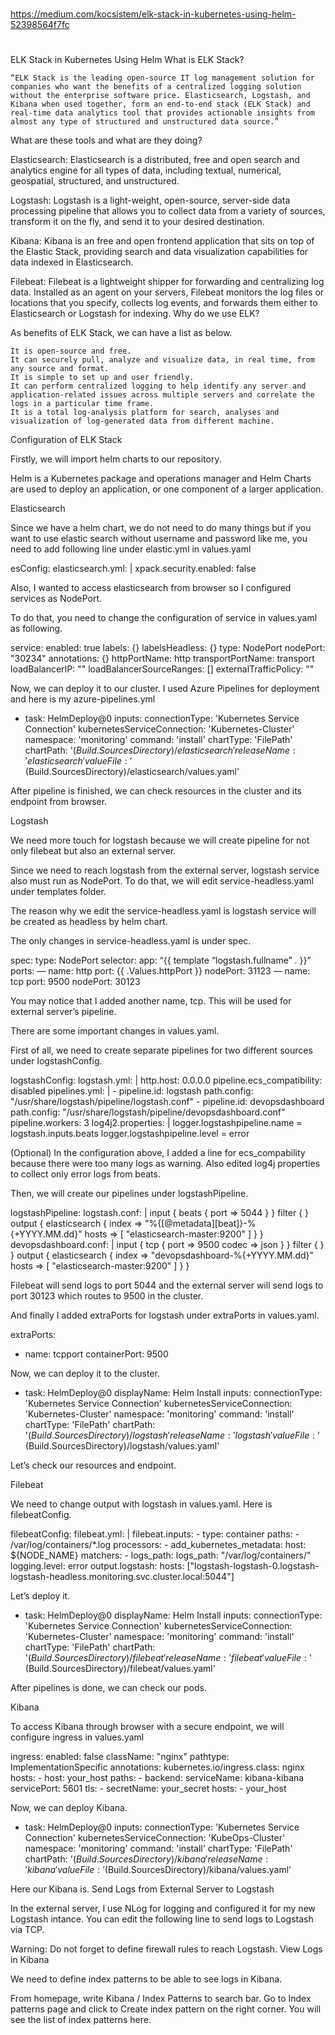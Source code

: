 

##
#
https://medium.com/kocsistem/elk-stack-in-kubernetes-using-helm-52398564f7fc
#
##


ELK Stack in Kubernetes Using Helm
What is ELK Stack?

    “ELK Stack is the leading open-source IT log management solution for companies who want the benefits of a centralized logging solution without the enterprise software price. Elasticsearch, Logstash, and Kibana when used together, form an end-to-end stack (ELK Stack) and real-time data analytics tool that provides actionable insights from almost any type of structured and unstructured data source.”

What are these tools and what are they doing?

Elasticsearch: Elasticsearch is a distributed, free and open search and analytics engine for all types of data, including textual, numerical, geospatial, structured, and unstructured.

Logstash: Logstash is a light-weight, open-source, server-side data processing pipeline that allows you to collect data from a variety of sources, transform it on the fly, and send it to your desired destination.

Kibana: Kibana is an free and open frontend application that sits on top of the Elastic Stack, providing search and data visualization capabilities for data indexed in Elasticsearch.

Filebeat: Filebeat is a lightweight shipper for forwarding and centralizing log data. Installed as an agent on your servers, Filebeat monitors the log files or locations that you specify, collects log events, and forwards them either to Elasticsearch or Logstash for indexing.
Why do we use ELK?

As benefits of ELK Stack, we can have a list as below.

    It is open-source and free.
    It can securely pull, analyze and visualize data, in real time, from any source and format.
    It is simple to set up and user friendly.
    It can perform centralized logging to help identify any server and application-related issues across multiple servers and correlate the logs in a particular time frame.
    It is a total log-analysis platform for search, analyses and visualization of log-generated data from different machine.

Configuration of ELK Stack

Firstly, we will import helm charts to our repository.

Helm is a Kubernetes package and operations manager and Helm Charts are used to deploy an application, or one component of a larger application.

Elasticsearch

Since we have a helm chart, we do not need to do many things but if you want to use elastic search without username and password like me, you need to add following line under elastic.yml in values.yaml

esConfig:
  elasticsearch.yml: |
    xpack.security.enabled: false

Also, I wanted to access elasticsearch from browser so I configured services as NodePort.

To do that, you need to change the configuration of service in values.yaml as following.

service:
  enabled: true
  labels: {}
  labelsHeadless: {}
  type: NodePort
  nodePort: "30234"
  annotations: {}
  httpPortName: http
  transportPortName: transport
  loadBalancerIP: ""
  loadBalancerSourceRanges: []
  externalTrafficPolicy: ""

Now, we can deploy it to our cluster. I used Azure Pipelines for deployment and here is my azure-pipelines.yml

- task: HelmDeploy@0
  inputs:
    connectionType: 'Kubernetes Service Connection'
    kubernetesServiceConnection: 'Kubernetes-Cluster'
    namespace: 'monitoring'
    command: 'install'
    chartType: 'FilePath'
    chartPath: '$(Build.SourcesDirectory)/elasticsearch'
    releaseName: 'elasticsearch'
    valueFile: '$(Build.SourcesDirectory)/elasticsearch/values.yaml'

After pipeline is finished, we can check resources in the cluster and its endpoint from browser.

Logstash

We need more touch for logstash because we will create pipeline for not only filebeat but also an external server.

Since we need to reach logstash from the external server, logstash service also must run as NodePort. To do that, we will edit service-headless.yaml under templates folder.

The reason why we edit the service-headless.yaml is logstash service will be created as headless by helm chart.

The only changes in service-headless.yaml is under spec.

spec:
 type: NodePort
 selector:
 app: “{{ template “logstash.fullname” . }}”
 ports:
 — name: http
 port: {{ .Values.httpPort }}
 nodePort: 31123
 — name: tcp
 port: 9500 
 nodePort: 30123

You may notice that I added another name, tcp. This will be used for external server’s pipeline.

There are some important changes in values.yaml.

First of all, we need to create separate pipelines for two different sources under logstashConfig.

logstashConfig:
  logstash.yml: |
    http.host: 0.0.0.0
    pipeline.ecs_compatibility: disabled
  pipelines.yml: |
    - pipeline.id: logstash
      path.config: "/usr/share/logstash/pipeline/logstash.conf"
    - pipeline.id: devopsdashboard
      path.config: "/usr/share/logstash/pipeline/devopsdashboard.conf"
      pipeline.workers: 3
  log4j2.properties: |
    logger.logstashpipeline.name = logstash.inputs.beats
    logger.logstashpipeline.level = error

(Optional) In the configuration above, I added a line for ecs_compability because there were too many logs as warning. Also edited log4j properties to collect only error logs from beats.

Then, we will create our pipelines under logstashPipeline.

logstashPipeline:
  logstash.conf: |
    input {
      beats {
        port => 5044
      }
    }
    filter {
    }
    output {
      elasticsearch {
        index => "%{[@metadata][beat]}-%{+YYYY.MM.dd}"
        hosts => [ "elasticsearch-master:9200" ]
      }
    }
  devopsdashboard.conf: |
    input {
      tcp {
        port => 9500
        codec => json
      }
    }
    filter {
        }
    }
    output {
      elasticsearch {
        index => "devopsdashboard-%{+YYYY.MM.dd}"
        hosts => [ "elasticsearch-master:9200" ]
      }
    }

Filebeat will send logs to port 5044 and the external server will send logs to port 30123 which routes to 9500 in the cluster.

And finally I added extraPorts for logstash under extraPorts in values.yaml.

extraPorts:
  - name: tcpport
    containerPort: 9500

Now, we can deploy it to the cluster.

- task: HelmDeploy@0
  displayName: Helm Install
  inputs:
    connectionType: 'Kubernetes Service Connection'
    kubernetesServiceConnection: 'Kubernetes-Cluster'
    namespace: 'monitoring'
    command: 'install'
    chartType: 'FilePath'
    chartPath: '$(Build.SourcesDirectory)/logstash'
    releaseName: 'logstash'
    valueFile: '$(Build.SourcesDirectory)/logstash/values.yaml'

Let’s check our resources and endpoint.

Filebeat

We need to change output with logstash in values.yaml. Here is filebeatConfig.

filebeatConfig:
    filebeat.yml: |
      filebeat.inputs:
      - type: container
        paths:
          - /var/log/containers/*.log
        processors:
        - add_kubernetes_metadata:
            host: ${NODE_NAME}
            matchers:
            - logs_path:
                logs_path: "/var/log/containers/"
      logging.level: error
      output.logstash:
        hosts: ["logstash-logstash-0.logstash-logstash-headless.monitoring.svc.cluster.local:5044"]

Let’s deploy it.

- task: HelmDeploy@0
  displayName: Helm Install
  inputs:
    connectionType: 'Kubernetes Service Connection'
    kubernetesServiceConnection: 'Kubernetes-Cluster'
    namespace: 'monitoring'
    command: 'install'
    chartType: 'FilePath'
    chartPath: '$(Build.SourcesDirectory)/filebeat'
    releaseName: 'filebeat'
    valueFile: '$(Build.SourcesDirectory)/filebeat/values.yaml'

After pipelines is done, we can check our pods.

Kibana

To access Kibana through browser with a secure endpoint, we will configure ingress in values.yaml

ingress:
  enabled: false
  className: "nginx"
  pathtype: ImplementationSpecific
  annotations:
   kubernetes.io/ingress.class: nginx
  hosts:
    - host: your_host
      paths:
        - backend:
      serviceName: kibana-kibana
   servicePort: 5601
  tls: 
    - secretName: your_secret
      hosts:
        - your_host

Now, we can deploy Kibana.

- task: HelmDeploy@0
  inputs:
    connectionType: 'Kubernetes Service Connection'
    kubernetesServiceConnection: 'KubeOps-Cluster'
    namespace: 'monitoring'
    command: 'install'
    chartType: 'FilePath'
    chartPath: '$(Build.SourcesDirectory)/kibana'
    releaseName: 'kibana'
    valueFile: '$(Build.SourcesDirectory)/kibana/values.yaml'

Here our Kibana is.
Send Logs from External Server to Logstash

In the external server, I use NLog for logging and configured it for my new Logstash intance. You can edit the following line to send logs to Logstash via TCP.

<target name="logstashException" xsi:type="Network" address="tcp://your_cluster_ip:30123" newLine="true">

Warning: Do not forget to define firewall rules to reach Logstash.
View Logs in Kibana

We need to define index patterns to be able to see logs in Kibana.

From homepage, write Kibana / Index Patterns to search bar. Go to Index patterns page and click to Create index pattern on the right corner. You will see the list of index patterns here.

